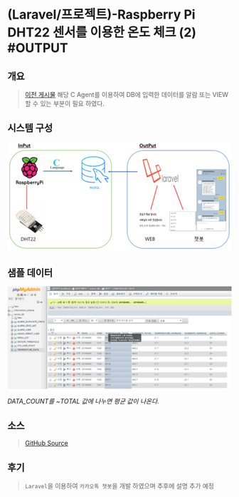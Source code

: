 # (Laravel/프로젝트)-Raspberry Pi DHT22 센서를 이용한 온도 체크 (2) #OUTPUT

## 개요
>[이전 게시물](https://tosi123.github.io/Project2/) 해당 C Agent를 이용하여 DB에 입력한 데이터를 알람 또는 VIEW 할 수 있는 부분이 필요 하였다.

## 시스템 구성
![구조](https://github.com/Tosi123/Tosi123.github.io/blob/master/assets/image/temp_monitoring.png?raw=true)

## 샘플 데이터
![샘플](https://github.com/Tosi123/Tosi123.github.io/blob/master/assets/image/temp_minitoring_data_sample.png?raw=true)

*DATA_COUNT를 ~TOTAL 값에 나누면 평균 값이 나온다.*

## 소스
>[GitHub Source](https://github.com/Tosi123/KakaoChatBot)

## 후기
>`Laravel`을 이용하여 `카카오톡 챗봇`을 개발 하였으며 추후에 설명 추가 예정
